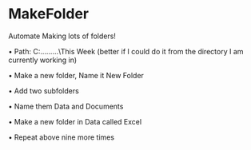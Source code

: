 # MakeFolder
Automate Making lots of folders!



•	Path: C:\.........\This Week (better if I could do it from the directory I am currently working in)

•	Make a new folder, Name it New Folder

•	Add two subfolders

•	Name them Data and Documents

•	Make a new folder in Data called Excel

•	Repeat above nine more times
